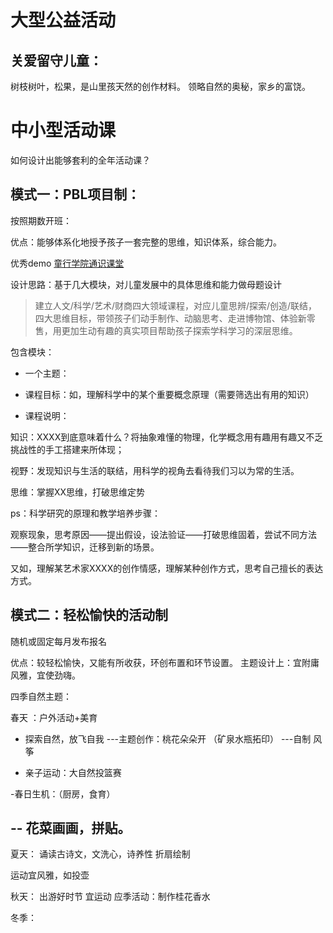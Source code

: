 # 大型公益活动 

## 关爱留守儿童：

树枝树叶，松果，是山里孩天然的创作材料。
领略自然的奥秘，家乡的富饶。

# 中小型活动课

如何设计出能够套利的全年活动课？


## 模式一：PBL项目制：


按照期数开班：

优点：能够体系化地授予孩子一套完整的思维，知识体系，综合能力。




优秀demo [童行学院通识课堂](https://mp.weixin.qq.com/s/JYMz7oYSSM-Go96ALn9V1w)

设计思路：基于几大模块，对儿童发展中的具体思维和能力做母题设计



> 建立人文/科学/艺术/财商四大领域课程，对应儿童思辨/探索/创造/联结，四大思维目标，带领孩子们动手制作、动脑思考、走进博物馆、体验新零售，用更加生动有趣的真实项目帮助孩子探索学科学习的深层思维。

包含模块：

- 一个主题：
- 课程目标：如，理解科学中的某个重要概念原理（需要筛选出有用的知识）

- 课程说明：

知识：XXXX到底意味着什么？将抽象难懂的物理，化学概念用有趣用有趣又不乏挑战性的手工搭建来所体现；

视野：发现知识与生活的联结，用科学的视角去看待我们习以为常的生活。

思维：掌握XX思维，打破思维定势


ps：科学研究的原理和教学培养步骤：

观察现象，思考原因——提出假设，设法验证——打破思维固着，尝试不同方法——整合所学知识，迁移到新的场景。

又如，理解某艺术家XXXX的创作情感，理解某种创作方式，思考自己擅长的表达方式。

## 模式二：轻松愉快的活动制

随机或固定每月发布报名 

优点：较轻松愉快，又能有所收获，环创布置和环节设置。
主题设计上：宜附庸风雅，宜使劲嗨。


四季自然主题：

春天 ：户外活动+美育  
- 探索自然，放飞自我
---主题创作：桃花朵朵开 （矿泉水瓶拓印）
---自制  风筝 

- 亲子运动：大自然投篮赛  

-春日生机：（厨房，食育）

-- 花菜画画，拼贴。
-- 



夏天： 
诵读古诗文，文洗心，诗养性 
折扇绘制


运动宜风雅，如投壶 

秋天：
出游好时节  宜运动 
应季活动：制作桂花香水


冬季：



